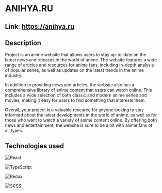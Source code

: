 # ANIHYA.RU

## Link: https://anihya.ru

## Description
Project is an anime website that allows users to stay up-to-date on the latest news and releases in the world of anime. The website features a wide range of articles and resources for anime fans, including in-depth analysis of popular series, as well as updates on the latest trends in the anime industry.

In addition to providing news and articles, the website also has a comprehensive library of anime content that users can watch online. This includes a wide selection of both classic and modern anime series and movies, making it easy for users to find something that interests them.

Overall, your project is a valuable resource for anyone looking to stay informed about the latest developments in the world of anime, as well as for those who want to watch a variety of anime content online. By offering both news and entertainment, the website is sure to be a hit with anime fans of all types.

## Technologies used

![React](https://img.shields.io/badge/React-black?style=for-the-badge&logo=react)

![TypeScript](https://img.shields.io/badge/Type%20Script-black?style=for-the-badge&logo=typescript)

![Redux](https://img.shields.io/badge/Redux%20/%20RTKQuery-black?style=for-the-badge&logo=redux)

![SCSS](https://img.shields.io/badge/SCSS-black?style=for-the-badge&logo=sass)
